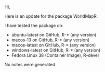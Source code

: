 Hi,

Here is an update for the package WorldMapR.

I have tested the package on:

- ubuntu-latest on GitHub, R-* (any version)
- macos-13 on GitHub, R-* (any version)
- macos-latest on GitHub, R-* (any version)
- windows-latest on GitHub, R-* (any version)
- Fedora Linux 38 (Container Image), R-devel

No notes were generated
